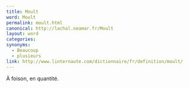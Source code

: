 ```yaml
---
title: Moult
word: Moult
permalink: moult.html
canonical: http://lachal.neamar.fr/Moult
layout: word
categories:
synonyms:
  - Beaucoup
  - plusieurs
link: http://www.linternaute.com/dictionnaire/fr/definition/moult/
---
```


À foison, en quantité.

